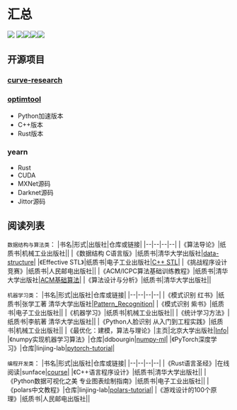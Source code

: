 # 汇总
![](https://img.shields.io/badge/Tool-Git-informational?style=flat&logo=git&logoColor=white&color=2bbc8a)
![](https://img.shields.io/badge/Editor-Sublime_Text-informational?style=flat&logo=sublime-text&logoColor=white&color=2bbc8a)![](https://img.shields.io/badge/Code-Python-informational?style=flat&logo=python&logoColor=white&color=2bbc8a)![](https://img.shields.io/badge/Code-C-informational?style=flat&logo=c&logoColor=white&color=2bbc8a)![](https://img.shields.io/badge/Code-Rust-informational?style=flat&logo=rust&logoColor=white&color=2bbc8a)

## 开源项目

### [curve-research](https://github.com/linjing-lab/curve-research)

### [optimtool](https://github.com/linjing-lab/optimtool)

* Python加速版本
* C++版本
* Rust版本

### yearn

* Rust
* CUDA
* MXNet源码
* Darknet源码
* Jittor源码

## 阅读列表

`数据结构与算法类`：
|书名|形式|出版社|仓库或链接|
|--|--|--|--|
|《算法导论》|纸质书|机械工业出版社||
|《数据结构 C语言版》|纸质书|清华大学出版社|[data-structure](https://github.com/linjing-lab/data-structure)|
|《Effective STL》|纸质书|电子工业出版社|[C++ STL](http://www.cplusplus.com/reference/stl/)|
|《挑战程序设计竞赛》|纸质书|人民邮电出版社||
|《ACM/ICPC算法基础训练教程》|纸质书|清华大学出版社|[ACM基础算法](https://blog.csdn.net/linjing_zyq/category_11280137.html)|
|《算法设计与分析》|纸质书|清华大学出版社||

`机器学习类`：
|书名|形式|出版社|仓库或链接|
|--|--|--|--|
|《模式识别 红书》|纸质书|张学工著 清华大学出版社|[Pattern_Recognition](https://blog.csdn.net/linjing_zyq/category_11343786.html)|
|《模式识别 紫书》|纸质书|电子工业出版社||
|《机器学习》|纸质书|机械工业出版社||
|《统计学习方法》|纸质书|李航著 清华大学出版社||
|《Python人脸识别 从入门到工程实践》|纸质书|机械工业出版社||
|《最优化：建模，算法与理论》|主页|北京大学出版社|[Info](https://bicmr.pku.edu.cn/~wenzw/optbook.html#intro)|
|《numpy实现机器学习算法》|仓库|ddbourgin|[numpy-ml](https://github.com/ddbourgin/numpy-ml)|
|《PyTorch深度学习》|仓库|linjing-lab|[pytorch-tutorial](https://github.com/linjing-lab/pytorch-tutorial)|

`编程开发类`：
|书名|形式|出版社|仓库或链接|
|--|--|--|--|
|《Rust语言圣经》|在线阅读|sunface|[course](https://course.rs/about-book.html)|
|《C++语言程序设计》|纸质书|清华大学出版社||
|《Python数据可视化之美 专业图表绘制指南》|纸质书|电子工业出版社||
|《polars中文教程》|仓库|linjing-lab|[polars-tutorial](https://github.com/linjing-lab/polars-tutorial)|
|《游戏设计的100个原理》|纸质书|人民邮电出版社||